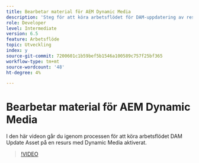 ```yaml
---
title: Bearbetar material för AEM Dynamic Media
description: 'Steg för att köra arbetsflödet för DAM-uppdatering av resurser på en resurs som har Dynamic Media aktiverat.  '
role: Developer
level: Intermediate
version: 6.5
feature: Arbetsflöde
topic: Utveckling
index: y
source-git-commit: 7200601c1b59bef5b1546a100589c757f25bf365
workflow-type: tm+mt
source-wordcount: '48'
ht-degree: 4%

---
```



# Bearbetar material för AEM Dynamic Media

I den här videon går du igenom processen för att köra arbetsflödet DAM Update Asset på en resurs med Dynamic Media aktiverat.

>[!VIDEO](https://video.tv.adobe.com/v/335456?quality=9&learn=on)
